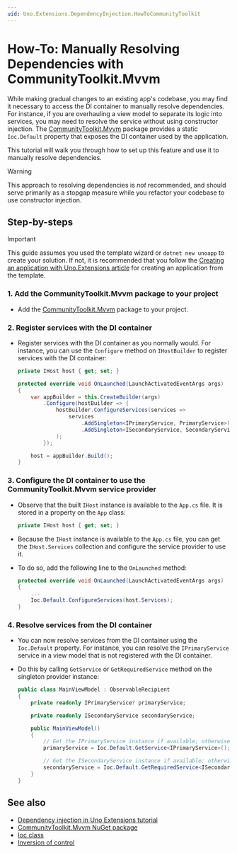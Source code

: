 ```yaml
---
uid: Uno.Extensions.DependencyInjection.HowToCommunityToolkit
---
```


# How-To: Manually Resolving Dependencies with CommunityToolkit.Mvvm

While making gradual changes to an existing app's codebase, you may find it necessary to access the DI container to manually resolve dependencies. For instance, if you are overhauling a view model to separate its logic into services, you may need to resolve the service without using constructor injection. The [CommunityToolkit.Mvvm](https://www.nuget.org/packages/CommunityToolkit.Mvvm) package provides a static `Ioc.Default` property that exposes the DI container used by the application.

This tutorial will walk you through how to set up this feature and use it to manually resolve dependencies.

> [!WARNING]
> This approach to resolving dependencies is _not_ recommended, and should serve primarily as a stopgap measure while you refactor your codebase to use constructor injection.

## Step-by-steps

> [!IMPORTANT]
> This guide assumes you used the template wizard or `dotnet new unoapp` to create your solution. If not, it is recommended that you follow the [Creating an application with Uno.Extensions article](xref:Uno.Extensions.HowToGettingStarted) for creating an application from the template.

### 1. Add the CommunityToolkit.Mvvm package to your project

* Add the [CommunityToolkit.Mvvm](https://www.nuget.org/packages/CommunityToolkit.Mvvm) package to your project.

### 2. Register services with the DI container

* Register services with the DI container as you normally would. For instance, you can use the `Configure` method on `IHostBuilder` to register services with the DI container:

    ```csharp
    private IHost host { get; set; }

    protected override void OnLaunched(LaunchActivatedEventArgs args)
    {
        var appBuilder = this.CreateBuilder(args)
            .Configure(hostBuilder => {
                hostBuilder.ConfigureServices(services =>
                    services
                        .AddSingleton<IPrimaryService, PrimaryService>()
                        .AddSingleton<ISecondaryService, SecondaryService>()
                );
            });

        host = appBuilder.Build();
    }
    ```

### 3. Configure the DI container to use the CommunityToolkit.Mvvm service provider

* Observe that the built `IHost` instance is available to the `App.cs` file. It is stored in a property on the `App` class:

    ```csharp
    private IHost host { get; set; }
    ```

* Because the `IHost` instance is available to the `App.cs` file, you can get the `IHost.Services` collection and configure the service provider to use it.

* To do so, add the following line to the `OnLaunched` method:

    ```csharp
    protected override void OnLaunched(LaunchActivatedEventArgs args)
    {
        ...
        Ioc.Default.ConfigureServices(host.Services);
    }
    ```

### 4. Resolve services from the DI container

* You can now resolve services from the DI container using the `Ioc.Default` property. For instance, you can resolve the `IPrimaryService` service in a view model that is not registered with the DI container.

* Do this by calling `GetService` or `GetRequiredService` method on the singleton provider instance:

    ```csharp
    public class MainViewModel : ObservableRecipient
    {
        private readonly IPrimaryService? primaryService;

        private readonly ISecondaryService secondaryService;

        public MainViewModel()
        {
            // Get the IPrimaryService instance if available; otherwise returns null.
            primaryService = Ioc.Default.GetService<IPrimaryService>();

            // Get the ISecondaryService instance if available; otherwise throws an exception.
            secondaryService = Ioc.Default.GetRequiredService<ISecondaryService>();
        }
    }
    ```

## See also

* [Dependency injection in Uno Extensions tutorial](xref:Uno.Extensions.DependencyInjection.HowToDependencyInjection)
* [CommunityToolkit.Mvvm NuGet package](https://www.nuget.org/packages/CommunityToolkit.Mvvm)
* [Ioc class](https://learn.microsoft.com/dotnet/api/communitytoolkit.mvvm.dependencyinjection.ioc)
* [Inversion of control](https://learn.microsoft.com/dotnet/communitytoolkit/mvvm/ioc)

